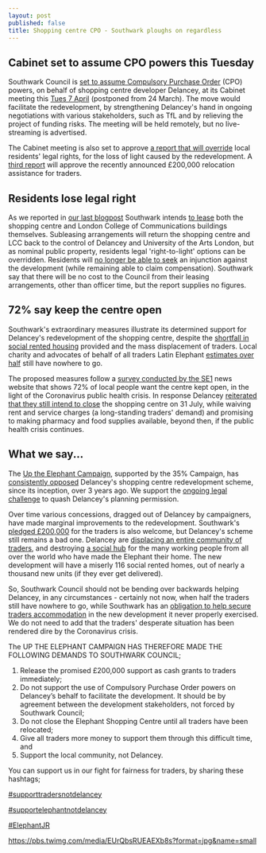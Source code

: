 ```yaml
---
layout: post
published: false
title: Shopping centre CPO - Southwark ploughs on regardless
---
```

## Cabinet set to assume CPO powers this Tuesday

Southwark Council is [set to assume Compulsory Purchase Order](http://moderngov.southwark.gov.uk/mgIssueHistoryHome.aspx?IId=50015357) (CPO) powers, on behalf of shopping centre developer Delancey, at its Cabinet meeting this [Tues 7 April](http://moderngov.southwark.gov.uk/ieListDocuments.aspx?CId=302&MId=6420&Ver=4) (postponed from 24 March).  The move would facilitate the redevelopment, by strengthening Delancey's hand in ongoing negotiations with various stakeholders, such as TfL and by relieving the project of funding risks.  The meeting will be held remotely, but no live-streaming is advertised.

The Cabinet meeting is also set to approve [a report that will override](http://moderngov.southwark.gov.uk/mgIssueHistoryHome.aspx?IId=50021995) local residents' legal rights, for the  loss of light caused by the redevelopment.  A [third report](http://moderngov.southwark.gov.uk/documents/s88157/Report%20EC%20Shopping%20Centre%20Progress.pdf) will approve the recently announced £200,000 relocation assistance for traders.

## Residents lose legal right

As we reported in [our last blogpost](http://35percent.org/2020-03-23-shopping-centre-compulsory-purchase-order/) Southwark intends [to lease](http://moderngov.southwark.gov.uk/documents/s88163/Report%20EC%20CPO.pdf) both the shopping centre and London College of Communications buildings themselves.  Subleasing arrangements will return the shopping centre and LCC back to the control of Delancey and University of the Arts London, but as nominal public property, residents legal 'right-to-light' options can be overridden.  Residents will [no longer be able to seek](http://moderngov.southwark.gov.uk/documents/s88172/Report%20EC%20Property%20Rights.pdf) an injunction against the development (while remaining able to claim compensation).  Southwark say that there will be no cost to the Council from their leasing arrangements, other than officer time, but the report supplies no figures. 

## 72% say keep the centre open 

Southwark's extraordinary measures illustrate its determined support for Delancey's redevelopment of the shopping centre, despite the [shortfall in social rented housing](http://35percent.org/shopping-centre/) provided and the mass displacement of traders.  Local charity and advocates of behalf of all traders Latin Elephant [estimates over half](http://35percent.org/2020-01-20-elephant-traders-still-homeless/) still have nowhere to go.  

The proposed measures follow a [survey conducted by the SE1](https://twitter.com/se1/status/1240692710987558913) news website that shows 72% of local people want the centre kept open, in the light of the Coronavirus public health crisis. In response Delancey [reiterated that they still intend to close](https://www.london-se1.co.uk/news/view/10180?utm_source=SE1+Direct&utm_campaign=0c3a7afe5a-SE1+Direct+1000&utm_medium=email&utm_term=0_9d1f71fd65-0c3a7afe5a-407867973) the shopping centre on 31 July, while waiving rent and service charges (a long-standing traders' demand) and promising to making pharmacy and food supplies available, beyond then, if the public health crisis continues.

## What we say...

The [Up the Elephant Campaign](https://twitter.com/UpTheElephant_?ref_src=twsrc%5Egoogle%7Ctwcamp%5Eserp%7Ctwgr%5Eauthor), supported by the 35% Campaign, has [consistently opposed](http://35percent.org/2017-09-23-elephant-castle-shopping-centre-update/) Delancey's shopping centre redevelopment scheme, since its inception, over 3 years ago.  We support the [ongoing legal challenge](https://www.crowdjustice.com/case/save-the-elephants-diverse-com-appeal/) to quash Delancey's planning permission.

Over time various concessions, dragged out of Delancey by campaigners, have made marginal improvements to the redevelopment.  Southwark's [pledged £200,000](https://www.london-se1.co.uk/news/view/10093) for the traders is also welcome, but Delancey's scheme still remains a bad one. Delancey are [displacing an entire community of traders](http://35percent.org/2019-03-30-no-room-for-traders-in-the-new-elephant/), and destroying [a social hub](https://www.youtube.com/watch?v=DRC2cyhpzAM) for the many working people from all over the world who have made the Elephant their home.  The new development will have a miserly 116 social rented homes, out of nearly a thousand new units (if they ever get delivered).

So, Southwark Council should not be bending over backwards helping Delancey, in any circumstances - certainly not now, when half the traders still have nowhere to go, while Southwark has an [obligation to help secure traders accommodation](http://35percent.org/2020-03-23-shopping-centre-compulsory-purchase-order/) in the new development it never properly exercised.  We do not need to add that the traders' desperate situation has been rendered dire by the Coronavirus crisis.

The UP THE ELEPHANT CAMPAIGN HAS THEREFORE MADE THE FOLLOWING DEMANDS TO SOUTHWARK COUNCIL;

1. Release the promised £200,000 support as cash grants to traders immediately;
2. Do not support the use of Compulsory Purchase Order powers on Delancey’s behalf
to facilitate the development. It should be by agreement between the development
stakeholders, not forced by Southwark Council;
3. Do not close the Elephant Shopping Centre until all traders have been relocated;
4. Give all traders more money to support them through this difficult time, and
5. Support the local community, not Delancey.

You can support us in our fight for fairness for traders, by sharing these hashtags;

[#supporttradersnotdelancey](https://twitter.com/hashtag/supporttradersnotdelancey?src=hashtag_click)

[#supportelephantnotdelancey](https://twitter.com/hashtag/supportelephantnotdelancey?src=hashtag_click)

[#ElephantJR](https://twitter.com/hashtag/ElephantJR?src=hashtag_click)

https://pbs.twimg.com/media/EUrQbsRUEAEXb8s?format=jpg&name=small


